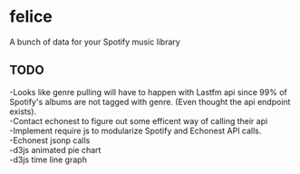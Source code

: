# felice
A bunch of data for your Spotify music library <br>
<h2>TODO</h2>
-Looks like genre pulling will have to happen with Lastfm api since 99% of Spotify's albums are not tagged with genre. (Even thought the api endpoint exists). <br>
-Contact echonest to figure out some efficent way of calling their api <br>
-Implement require js to modularize Spotify and Echonest API calls. <br>
-Echonest jsonp calls <br>
-d3js animated pie chart <br>
-d3js time line graph <br>
